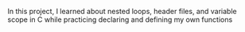 In this project, I learned about nested loops, header files, and variable scope in C while practicing declaring and defining my own functions
